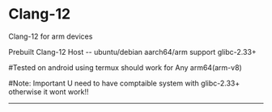 # Clang-12
Clang-12 for arm devices

Prebuilt Clang-12 
Host -- ubuntu/debian aarch64/arm support glibc-2.33+

#Tested on android using termux should work for
Any arm64(arm-v8) 

#Note: Important
U need to have comptaible system with glibc-2.33+
otherwise it wont work!!

----------------------------------------------------
